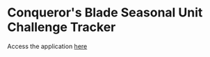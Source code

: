 # Conqueror's Blade Seasonal Unit Challenge Tracker

Access the application [here](https://eriniah.github.io/CbChallengeTracker/browser/)
